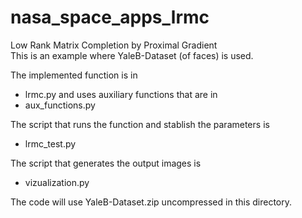 # nasa_space_apps_lrmc
Low Rank Matrix Completion by Proximal Gradient  
This is an example where YaleB-Dataset (of faces) is used.


The implemented function is in
- lrmc.py
and uses auxiliary functions that are in
- aux_functions.py

The script that runs the function and stablish the parameters is
- lrmc_test.py  

The script that generates the output images is
- vizualization.py

The code will use YaleB-Dataset.zip uncompressed in this directory.



